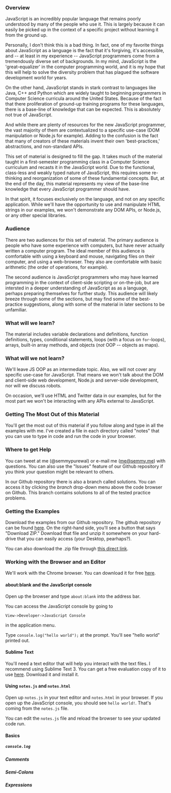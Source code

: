 ### Overview

JavaScript is an incredibly popular language that remains poorly understood by
many of the people who use it. This is largely because it can easily be picked
up in the context of a specific project without learning it from the ground up.

Personally, I don't think this is a bad thing. In fact, one of my favorite
things about JavaScript as a language is the fact that it's forgiving, it's
accessible, and -- at least in my experience -- JavaScript programmers come from
a tremendously diverse set of backgrounds. In my mind, JavaScript is the
'great-equalizer' in the computer programming world, and it is my hope that this
will help to solve the diversity problem that has plagued the software
development world for years.

On the other hand, JavaScript stands in stark contrast to languages like Java,
C++ and Python which are widely taught to beginning programmers in Computer
Science curricula around the United States. Because of the fact that there
proliferation of ground-up training programs for these languages, there is a
base-line of knowledge that can be expected. This is absolutely not true of
JavaScript.

And while there are plenty of resources for the new JavaScript programmer, the
vast majority of them are contextualized to a specific use-case (DOM
manipulation or Node.js for example). Adding to the confusion is the fact that
many of creators of these materials invent their own 'best-practices,'
abstractions, and non-standard APIs.

This set of material is designed to fill the gap. It takes much of the material
taught in a first-semester programming class in a Computer Science curriculum
and recasts it in the JavaScript world. Due to the functional, class-less and
weakly typed nature of JavaScript, this requires some re-thinking and
reorganization of some of these fundamental concepts. But, at the end of the
day, this material represents my view of the base-line knowledge that every
JavaScript programmer should have.

In that spirit, it focuses exclusively on the language, and not on any specific
application. While we'll have the opportunity to use and manipulate HTML strings
in our examples, we won't demonstrate any DOM APIs, or Node.js, or any other
special libraries.

### Audience

There are two audiences for this set of material. The primary audience is people
who have some experience with computers, but have never actually written a
computer program. The ideal member of this audience is comfortable with using a
keyboard and mouse, navigating files on their computer, and using a
web-browser. They also are comfortable with basic arithmetic (the order of
operations, for example).

The second audience is JavaScript programmers who may have learned programming
in the context of client-side scripting or on-the-job, but are intersted in a
deeper understanding of JavaScript as as a language, perhaps preparing
themselves for further study. This audience will likely breeze through some of
the sections, but may find some of the best-practice suggestions, along with
some of the material in later sections to be unfamiliar.

### What will we learn?

The material includes variable declarations and definitions, function
definitions, types, conditional statements, loops (with a focus on `for`-loops),
arrays, built-in array methods, and objects (*not* OOP -- objects as maps).

### What will we not learn?

We'll leave JS OOP as an intermediate topic. Also, we will not cover any
specific use-case for JavaScript. That means we won't talk about the DOM and
client-side web development, Node.js and server-side development, nor will we
discuss robots.

On occasion, we'll use HTML and Twitter data in our examples, but for the most
part we won't be interacting with any APIs external to JavaScript.

### Getting The Most Out of this Material

You'll get the most out of this material if you follow along and type in all the
examples with me. I've created a file in each directory called "notes" that you
can use to type in code and run the code in your browser.

### Where to get Help

You can tweet at me (@semmypurewal) or e-mail me (me@semmy.me) with
questions. You can also use the "Issues" feature of our Github repository if you
think your question might be relevant to others.

In our Github repository there is also a branch called solutions. You can access
it by clicking the _branch_ drop-down menu above the code browser on
Github. This branch contains solutions to all of the tested practice problems.

### Getting the Examples

Download the examples from our Github repository. The github repository can be
found [here](https://github.com/semmypurewal/BeginningJavaScript). On the
right-hand side, you'll see a button that says "Download ZIP." Download that
file and unzip it somewhere on your hard-drive that you can easily access (your
Desktop, pearhaps?).

You can also download the .zip file through [this direct link](https://github.com/semmypurewal/BeginningJavaScript/archive/master.zip).

### Working with the Browser and an Editor

We'll work with the Chrome browser. You can download it for free
[here](http://www.google.com/chrome).

#### about:blank and the JavaScript console

Open up the browser and type `about:blank` into the address bar.

You can access the JavaScript console by going to

    View->Developer->JavaScript Console

in the application menu.

Type `console.log("hello world");` at the prompt. You'll see "hello world"
printed out.

#### Sublime Text

You'll need a text editor that will help you interact with the text files. I
recommend using Sublime Text 3. You can get a free evaluation copy of it to use
[here](http://www.sublimetext.com). Download it and install it.

#### Using `notes.js` and `notes.html`

Open up `notes.js` in your text editor and `notes.html` in your browser. If you
open up the JavaScript console, you should see `hello world!`. That's coming
from the `notes.js` file.

You can edit the `notes.js` file and reload the browser to see your updated code
run.

#### Basics

##### `console.log`

##### Comments

##### Semi-Colons

##### Expressions
